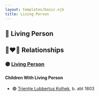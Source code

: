 ```yaml
---
layout: templates/basic.njk
title: Living Person
---
```

## 🔵 Living Person

## 👩‍❤️‍👨 Relationships

### 🟣 [Living Person](/people/7/76207168)

#### Children With Living Person
* 🟣 [Trientje Lubbertus Kolhek](/people/4/42737119), b. abt 1803